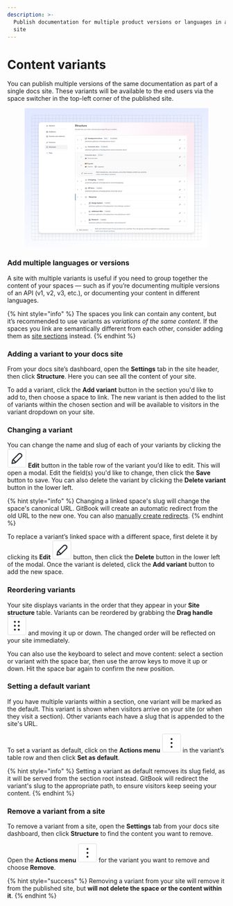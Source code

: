 ```yaml
---
description: >-
  Publish documentation for multiple product versions or languages in a single
  site
---
```


# Content variants

You can publish multiple versions of the same documentation as part of a single docs site. These variants will be available to the end users via the space switcher in the top-left corner of the published site.

<figure><img src="../../.gitbook/assets/14_03_25_site_structure.png" alt="A GitBook screenshot showing a docs site's structure"><figcaption></figcaption></figure>

### Add multiple languages or versions

A site with multiple variants is useful if you need to group together the content of your spaces — such as if you’re documenting multiple versions of an API (v1, v2, v3, etc.), or documenting your content in different languages.

{% hint style="info" %}
The spaces you link can contain any content, but it’s recommended to use variants as _variations of the same content_. If the spaces you link are semantically different from each other, consider adding them as [site sections](site-sections.md) instead.
{% endhint %}

### Adding a variant to your docs site

From your docs site’s dashboard, open the **Settings** tab in the site header, then click **Structure**. Here you can see all the content of your site.

To add a variant, click the **Add variant** button in the section you'd like to add to, then choose a space to link. The new variant is then added to the list of variants within the chosen section and will be available to visitors in the variant dropdown on your site.

### Changing a variant

You can change the name and slug of each of your variants by clicking the <picture><source srcset="../../.gitbook/assets/edit_icon_dark.svg" media="(prefers-color-scheme: dark)"><img src="../../.gitbook/assets/edit_icon_light.svg" alt="The Edit icon in GitBook"></picture> **Edit** button in the table row of the variant you’d like to edit. This will open a modal. Edit the field(s) you'd like to change, then click the **Save** button to save. You can also delete the variant by clicking the **Delete variant** button in the lower left.

{% hint style="info" %}
Changing a linked space's slug will change the space's canonical URL. GitBook will create an automatic redirect from the old URL to the new one. You can also [manually create redirects](../site-redirects.md).
{% endhint %}

To replace a variant’s linked space with a different space, first delete it by clicking its **Edit** <picture><source srcset="../../.gitbook/assets/edit_icon_dark.svg" media="(prefers-color-scheme: dark)"><img src="../../.gitbook/assets/edit_icon_light.svg" alt="The Edit icon in GitBook"></picture> button, then click the **Delete** button in the lower left of the modal. Once the variant is deleted, click the **Add variant** button to add the new space.

### Reordering variants

Your site displays variants in the order that they appear in your **Site structure** table. Variants can be reordered by grabbing the **Drag handle** <picture><source srcset="../../.gitbook/assets/options_menu_icon_dark.svg" media="(prefers-color-scheme: dark)"><img src="../../.gitbook/assets/options_menu_icon_light.svg" alt="The Options menu icon in GitBook"></picture> and moving it up or down. The changed order will be reflected on your site immediately.

You can also use the keyboard to select and move content: select a section or variant with the space bar, then use the arrow keys to move it up or down. Hit the space bar again to confirm the new position.

### Setting a default variant

If you have multiple variants within a section, one variant will be marked as the default. This variant is shown when visitors arrive on your site (or when they visit a section). Other variants each have a slug that is appended to the site's URL.

To set a variant as default, click on the **Actions menu** <picture><source srcset="../../.gitbook/assets/actions_icon_dark.svg" media="(prefers-color-scheme: dark)"><img src="../../.gitbook/assets/actions_icon_light.svg" alt="The Actions menu icon in GitBook"></picture> in the variant’s table row and then click **Set as default**.

{% hint style="info" %}
Setting a variant as default removes its slug field, as it will be served from the section root instead. GitBook will redirect the variant's slug to the appropriate path, to ensure visitors keep seeing your content.
{% endhint %}

### Remove a variant from a site

To remove a variant from a site, open the **Settings** tab from your docs site dashboard, then click **Structure** to find the content you want to remove.&#x20;

Open the **Actions menu** <picture><source srcset="../../.gitbook/assets/actions_icon_dark.svg" media="(prefers-color-scheme: dark)"><img src="../../.gitbook/assets/actions_icon_light.svg" alt="The Actions menu icon in GitBook"></picture> for the variant you want to remove and choose **Remove**.

{% hint style="success" %}
Removing a variant from your site will remove it from the published site, but **will not delete the space or the content within it**.
{% endhint %}
